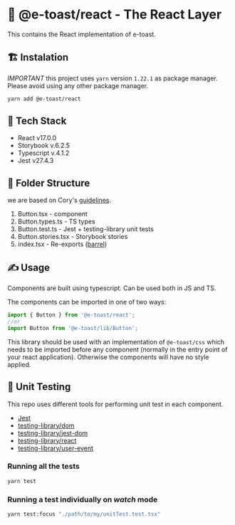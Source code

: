 # 📘 @e-toast/react - The React Layer

This contains the React implementation of e-toast.

## 🏗️ Instalation

*IMPORTANT* this project uses `yarn` version `1.22.1` as package manager. Please avoid using any other package manager.

```bash
yarn add @e-toast/react
```

## 🧰 Tech Stack

- React v17.0.0
- Storybook v.6.2.5
- Typescript v.4.1.2
- Jest v27.4.3

## 📁 Folder Structure
 we are based on Cory's [guidelines](https://twitter.com/housecor/status/1493947989877997571?s=20&t=47Knp8NaM3KOzADGxkTH0w).

1. Button.tsx - component
2. Button.types.ts - TS types
3. Button.test.ts - Jest + testing-library unit tests
4. Button.stories.tsx - Storybook stories
6. index.tsx - Re-exports ([barrel](https://trusz.github.io/posts/barrel-pattern-in-typescript/))

## ✍️ Usage

Components are built using typescript. Can be used both in JS and TS.

The components can be imported in one of two ways:

```javascript
import { Button } from '@e-toast/react';
//or
import Button from '@e-toast/lib/Button';
```

This library should be used with an implementation of ```@e-toast/css``` which needs to be imported before any component (normally in the entry point of your react application). Otherwise the components will have no style applied.


## 🧪 Unit Testing

This repo uses different tools for performing unit test in each component.
- [Jest](https://jestjs.io/)
- [testing-library/dom](https://testing-library.com/docs/dom-testing-library/intro)
- [testing-library/jest-dom](https://testing-library.com/docs/ecosystem-jest-dom)
- [testing-library/react](https://testing-library.com/docs/react-testing-library/intro)
- [testing-library/user-event](https://testing-library.com/docs/ecosystem-user-event/)
### Running all the tests
```bash
yarn test
```
### Running a test individually on _watch_ mode
```bash
yarn test:focus "./path/to/my/unitTest.test.tsx"
```

